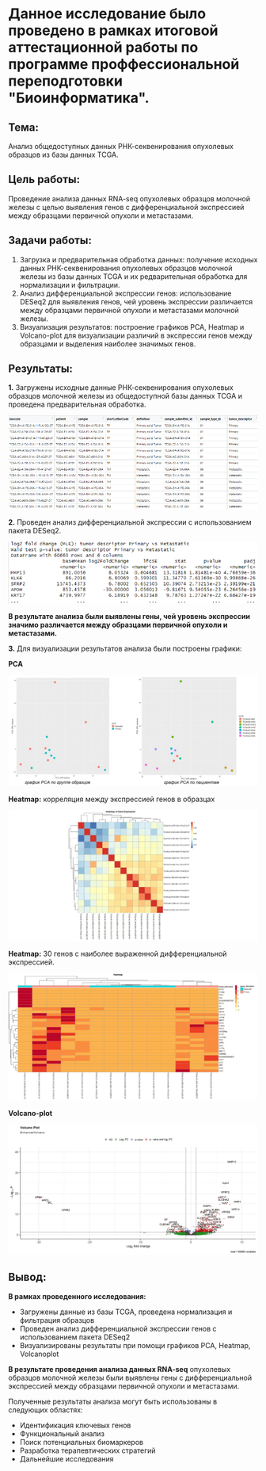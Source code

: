 # Данное исследование было проведено в рамках итоговой аттестационной работы по программе проффессиональной переподготовки "Биоинформатика".

## Тема:
Анализ общедоступных данных РНК-секвенирования опухолевых образцов из базы данных TCGA.

## Цель работы:
Проведение анализа данных RNA-seq опухолевых образцов молочной железы с целью выявления генов с дифференциальной экспрессией между образцами первичной опухоли и метастазами.

## Задачи работы:
1. Загрузка и предварительная обработка данных: получение исходных данных РНК-секвенирования опухолевых образцов молочной железы из базы данных TCGA и их  редварительная обработка для нормализации и
фильтрации.
2. Анализ дифференциальной экспрессии генов: использование DESeq2 для выявления генов, чей уровень экспрессии различается между образцами первичной опухоли и метастазами молочной железы.
3. Визуализация результатов: построение графиков PCA, Heatmap и Volcano-plot для визуализации различий в экспрессии генов между образцами и выделения наиболее значимых генов.

## Результаты:
**1.** Загружены исходные данные РНК-секвенирования опухолевых образцов молочной железы из общедоступной базы данных TCGA и проведена предварительная обработка.

![alt text](images/filtered_patients.png)

**2.** Проведен анализ дифференциальной экспрессии с использованием пакета DESeq2.

![alt text](images/results_head.png)

**В результате анализа были выявлены гены, чей уровень экспрессии значимо различается между образцами первичной опухоли и метастазами.**

**3.** Для визуализации результатов анализа были построены графики:

**PCA**

![alt text](images/PCA.png)

 **Heatmap:** корреляция между экспрессией генов в образцах

![alt text](images/heatmap_correlation_16.04.24.jpeg)

 **Heatmap:** 30 генов с наиболее выраженной дифференциальной экспрессией.

![alt text](images/heatmap_30_16.04.24.jpeg)

**Volcano-plot** 

![alt text](images/volcano_plot.png)

## Вывод:
**В рамках проведенного исследования:**
- Загружены данные из базы TCGA,  проведена нормализация и фильтрация образцов
- Проведен анализ дифференциальной экспрессии генов с использованием пакета DESeq2 
- Визуализированы результаты при помощи графиков PCA, Heatmap, Volcanoplot

**В результате проведения анализа данных RNA-seq** опухолевых образцов молочной железы были выявлены гены с дифференциальной экспрессией между образцами первичной опухоли и метастазами.

Полученные результаты анализа могут быть использованы в следующих областях:
- Идентификация ключевых генов
- Функциональный анализ
- Поиск потенциальных биомаркеров
- Разработка терапевтических стратегий
- Дальнейшие исследования